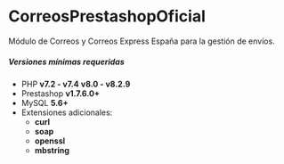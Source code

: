 # CorreosPrestashopOficial

Módulo de Correos y Correos Express España para la gestión de envíos.

##### Versiones mínimas requeridas
- PHP  **v7.2 - v7.4** **v8.0 - v8.2.9**
- Prestashop **v1.7.6.0+**
- MySQL **5.6+**
- Extensiones adicionales:
    - **curl**
    - **soap**
    - **openssl**
    - **mbstring**
